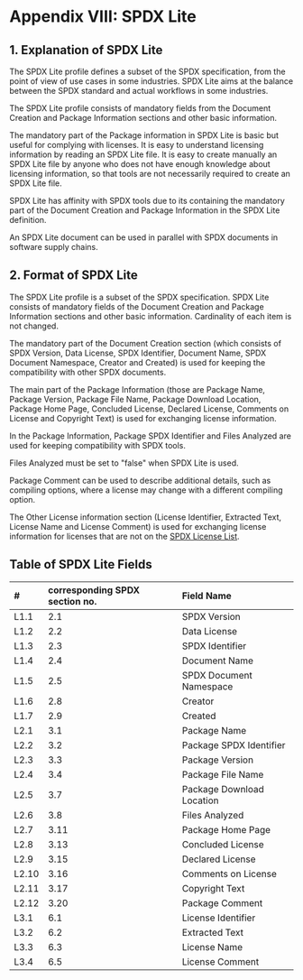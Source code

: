 # Appendix VIII: SPDX Lite

## 1. Explanation of SPDX Lite 

The SPDX Lite profile defines a subset of the SPDX specification, from the point of view of use cases in some industries. SPDX Lite aims at the balance between the SPDX standard and actual workflows in some industries.

The SPDX Lite profile consists of mandatory fields from the Document Creation and Package Information sections and other basic information.

The mandatory part of the Package information in SPDX Lite is basic but useful for complying with licenses. It is easy to understand licensing information by reading an SPDX Lite file. It is easy to create manually an SPDX Lite file by anyone who does not have enough knowledge about licensing information, so that tools are not necessarily required to create an SPDX Lite file.

SPDX Lite has affinity with SPDX tools due to its containing the mandatory part of the Document Creation and Package Information in the SPDX Lite definition.

An SPDX Lite document can be used in parallel with SPDX documents in software supply chains.


## 2. Format of SPDX Lite

The SPDX Lite profile is a subset of the SPDX specification. SPDX Lite consists of mandatory fields of the Document Creation and Package Information sections and other basic information. Cardinality of each item is not changed.

The mandatory part of the Document Creation section (which consists of SPDX Version, Data License, SPDX Identifier, Document Name, SPDX Document Namespace, Creator and Created) is used for keeping the compatibility with other SPDX documents.

The main part of the Package Information (those are Package Name,  Package Version, Package File Name, Package Download Location,  Package Home Page, Concluded License, Declared License, Comments on License and Copyright Text) is used for exchanging license information.

In the Package Information, Package SPDX Identifier and Files Analyzed are used for keeping compatibility with SPDX tools.

Files Analyzed must be set to "false" when SPDX Lite is used.

Package Comment can be used to describe additional details, such as compiling options, where a license may change with a different compiling option.

The Other License information section (License Identifier, Extracted Text, License Name and License Comment) is used for exchanging license information for licenses that are not on the [SPDX License List](https://spdx.org/licenses).

## Table of SPDX Lite Fields

| # | corresponding SPDX section no. | Field Name |
|:-----|:----|:--------------------------|
|L1.1  |2.1  | SPDX Version              |
|L1.2  |2.2  | Data License              |
|L1.3  |2.3  | SPDX Identifier           |
|L1.4  |2.4	 | Document Name	           |
|L1.5  |2.5	 | SPDX Document Namespace   |
|L1.6  |2.8	 | Creator	                 |
|L1.7  |2.9  | Created                   |
|L2.1  |3.1	 | Package Name	             |
|L2.2  |3.2	 | Package SPDX Identifier   |
|L2.3  |3.3	 | Package Version           |
|L2.4  |3.4	 | Package File Name         |
|L2.5  |3.7	 | Package Download Location |
|L2.6  |3.8	 | Files Analyzed            |
|L2.7  |3.11 | Package Home Page         |
|L2.8  |3.13 | Concluded License         |
|L2.9  |3.15 | Declared License          |
|L2.10 |3.16 | Comments on License       |
|L2.11 |3.17 | Copyright Text            |
|L2.12 |3.20 | Package Comment           |
|L3.1  |6.1	 | License Identifier        |
|L3.2  |6.2	 | Extracted Text            |
|L3.3  |6.3	 | License Name              |
|L3.4  |6.5	 | License Comment           |
